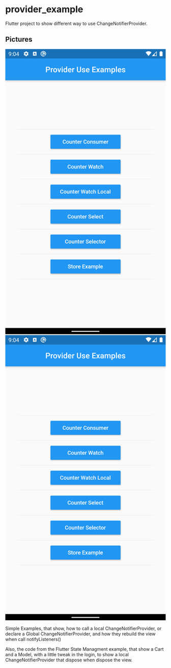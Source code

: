 # provider_example

Flutter project to show different way to use ChangeNotifierProvider.

## Pictures

![Home Page](/docs/home_page.png)
![Counter Page](/docs/home_page.png)


Simple Examples, that show, how to call a local ChangeNotifierProvider, or declare a Global ChangeNotifierProvider,
and how they rebuild the view when call notifyListeners()

Also, the code from the Flutter State Managment example, that show a Cart and a Model, with a little tweak in the login,
to show a local ChangeNotifierProvider that dispose when dispose the view.